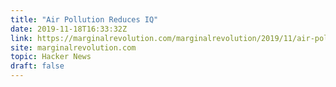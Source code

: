 ```yaml
---
title: "Air Pollution Reduces IQ"
date: 2019-11-18T16:33:32Z
link: https://marginalrevolution.com/marginalrevolution/2019/11/air-pollution-reduces-iq-a-lot.html?utm_medium=RSS&utm_source=hune
site: marginalrevolution.com
topic: Hacker News
draft: false
---
```

